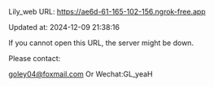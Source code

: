 Lily_web URL: https://ae6d-61-165-102-156.ngrok-free.app

Updated at: 2024-12-09 21:38:16

If you cannot open this URL, the server might be down.

Please contact: 

goley04@foxmail.com Or Wechat:GL_yeaH